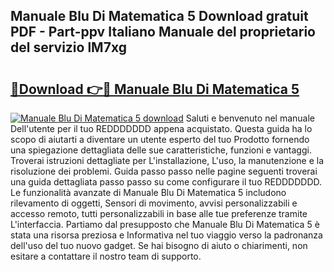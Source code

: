 ## Manuale Blu Di Matematica 5 Download gratuit PDF - Part-ppv Italiano Manuale del proprietario del servizio lM7xg

# <h2><a href="http://dfgh8f4.blite.top/?on=Manuale+Blu+Di+Matematica+5">🔗Download 👉🔴 Manuale Blu Di Matematica 5</a></h2>

[![Manuale Blu Di Matematica 5 download](https://i.imgur.com/lujVjoI.png)](http://dfgh8f4.blite.top/?on=Manuale+Blu+Di+Matematica+5)
Saluti e benvenuto nel manuale Dell'utente per il tuo REDDDDDDD appena acquistato. Questa guida ha lo scopo di aiutarti a diventare un utente esperto del tuo Prodotto fornendo una spiegazione dettagliata delle sue caratteristiche, funzioni e vantaggi. Troverai istruzioni dettagliate per L'installazione, L'uso, la manutenzione e la risoluzione dei problemi. Guida passo passo nelle pagine seguenti troverai una guida dettagliata passo passo su come configurare il tuo REDDDDDDD. Le funzionalità avanzate di Manuale Blu Di Matematica 5 includono rilevamento di oggetti, Sensori di movimento, avvisi personalizzabili e accesso remoto, tutti personalizzabili in base alle tue preferenze tramite L'interfaccia. Partiamo dal presupposto che Manuale Blu Di Matematica 5 è stata una risorsa preziosa e Informativa nel tuo viaggio verso la padronanza dell'uso del tuo nuovo gadget. Se hai bisogno di aiuto o chiarimenti, non esitare a contattare il nostro team di supporto.
